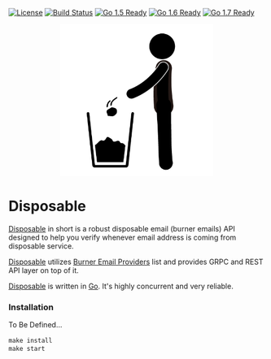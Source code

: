 [![License](http://img.shields.io/badge/license-MIT-blue.svg?style=flat)](https://travis-ci.org/0x19/disposable/tree/master/LICENSE)
[![Build Status](https://travis-ci.org/0x19/goesl.svg)](https://travis-ci.org/0x19/disposable)
[![Go 1.5 Ready](https://img.shields.io/badge/Go%201.5-Ready-green.svg?style=flat)](https://github.com/0x19/disposable)
[![Go 1.6 Ready](https://img.shields.io/badge/Go%201.6-Ready-green.svg?style=flat)](https://github.com/0x19/disposable)
[![Go 1.7 Ready](https://img.shields.io/badge/Go%201.7-Ready-green.svg?style=flat)](https://github.com/0x19/disposable)

<p align="center">
  <img src ="https://github.com/0x19/disposable/raw/master/assets/disposable.jpg" width="300px" />
</div>

Disposable
===
[Disposable] in short is a robust disposable email (burner emails) API designed to help you verify
whenever email address is coming from disposable service.

[Disposable] utilizes [Burner Email Providers] list and provides GRPC and REST API layer on top of it.

[Disposable] is written in [Go]. It's highly concurrent and very reliable.

### Installation

To Be Defined...

```shell
make install
make start
```


[Burner Email Providers]: <https://github.com/wesbos/burner-email-providers>
[Go]: <http://golang.org>
[Disposable]: <https://github.com/0x19/disposable>
